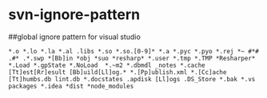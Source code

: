 # svn-ignore-pattern

##global ignore pattern for visual studio

`
*.o *.lo *.la *.al .libs *.so *.so.[0-9]* *.a *.pyc *.pyo *.rej *~ #*# .#* .*.swp *[Bb]in *obj *suo *resharp* *.user *.tmp *.TMP *Resharper* *.Load *.gpState *.NoLoad  *.~m2 *.dbmdl _notes *.cache [Tt]est[Rr]esult [Bb]uild[Ll]og.* *.[Pp]ublish.xml *.[Cc]ache [Tt]humbs.db lint.db *.docstates .apdisk [Ll]ogs .DS_Store *.bak *.vs packages *.idea *dist *node_modules
`
